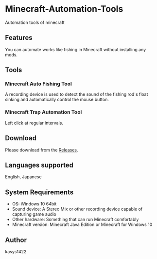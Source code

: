 # Minecraft-Automation-Tools
Automation tools of minecraft

## Features
You can automate works like fishing in Minecraft without installing any mods.

## Tools
### Minecraft Auto Fishing Tool
A recording device is used to detect the sound of the fishing rod's float sinking and automatically control the mouse button.
### Minecraft Trap Automation Tool
Left click at regular intervals.

## Download
Please download from the [Releases](https://github.com/kasys1422/Minecraft-Automation-Tools/releases).

## Languages supported
English, Japanese

## System Requirements
* OS: Windows 10 64bit
* Sound device: A Stereo Mix or other recording device capable of capturing game audio
* Other hardware: Something that can run Minecraft comfortably
* Minecraft version: Minecraft Java Edition or Minecraft for Windows 10

## Author
kasys1422
